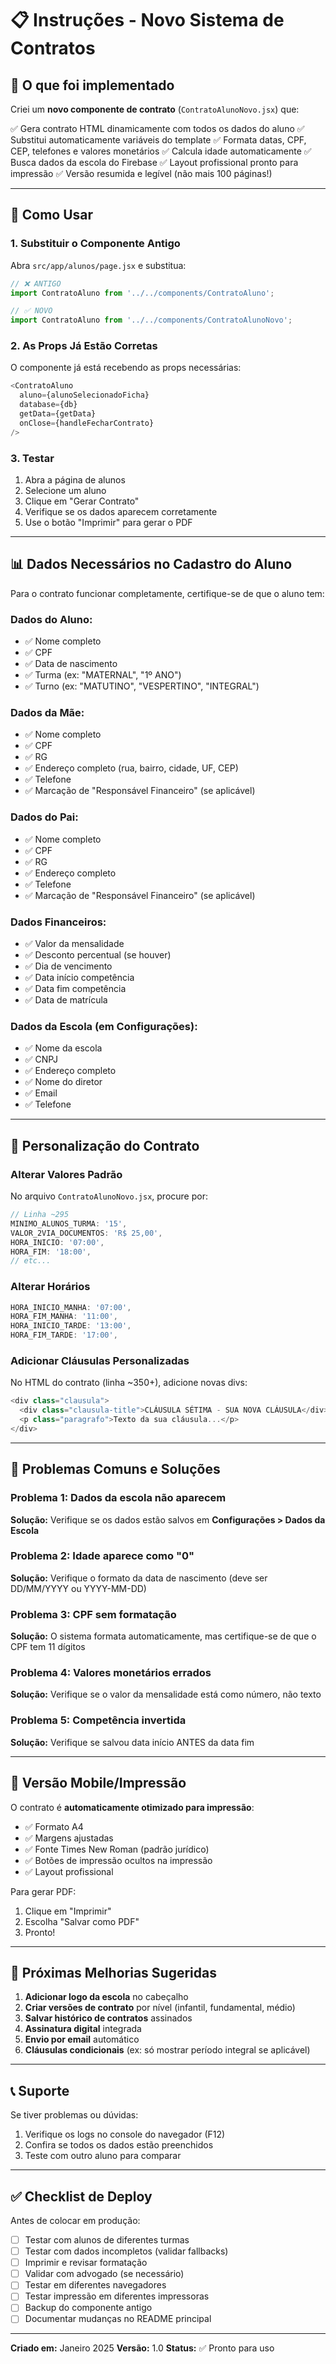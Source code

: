 # 📋 Instruções - Novo Sistema de Contratos

## 🎯 O que foi implementado

Criei um **novo componente de contrato** (`ContratoAlunoNovo.jsx`) que:

✅ Gera contrato HTML dinamicamente com todos os dados do aluno
✅ Substitui automaticamente variáveis do template
✅ Formata datas, CPF, CEP, telefones e valores monetários
✅ Calcula idade automaticamente
✅ Busca dados da escola do Firebase
✅ Layout profissional pronto para impressão
✅ Versão resumida e legível (não mais 100 páginas!)

---

## 🔧 Como Usar

### 1. Substituir o Componente Antigo

Abra `src/app/alunos/page.jsx` e substitua:

```javascript
// ❌ ANTIGO
import ContratoAluno from '../../components/ContratoAluno';

// ✅ NOVO
import ContratoAluno from '../../components/ContratoAlunoNovo';
```

### 2. As Props Já Estão Corretas

O componente já está recebendo as props necessárias:
```javascript
<ContratoAluno 
  aluno={alunoSelecionadoFicha}
  database={db}
  getData={getData}
  onClose={handleFecharContrato}
/>
```

### 3. Testar

1. Abra a página de alunos
2. Selecione um aluno
3. Clique em "Gerar Contrato"
4. Verifique se os dados aparecem corretamente
5. Use o botão "Imprimir" para gerar o PDF

---

## 📊 Dados Necessários no Cadastro do Aluno

Para o contrato funcionar completamente, certifique-se de que o aluno tem:

### **Dados do Aluno:**
- ✅ Nome completo
- ✅ CPF
- ✅ Data de nascimento
- ✅ Turma (ex: "MATERNAL", "1º ANO")
- ✅ Turno (ex: "MATUTINO", "VESPERTINO", "INTEGRAL")

### **Dados da Mãe:**
- ✅ Nome completo
- ✅ CPF
- ✅ RG
- ✅ Endereço completo (rua, bairro, cidade, UF, CEP)
- ✅ Telefone
- ✅ Marcação de "Responsável Financeiro" (se aplicável)

### **Dados do Pai:**
- ✅ Nome completo
- ✅ CPF
- ✅ RG
- ✅ Endereço completo
- ✅ Telefone
- ✅ Marcação de "Responsável Financeiro" (se aplicável)

### **Dados Financeiros:**
- ✅ Valor da mensalidade
- ✅ Desconto percentual (se houver)
- ✅ Dia de vencimento
- ✅ Data início competência
- ✅ Data fim competência
- ✅ Data de matrícula

### **Dados da Escola** (em Configurações):
- ✅ Nome da escola
- ✅ CNPJ
- ✅ Endereço completo
- ✅ Nome do diretor
- ✅ Email
- ✅ Telefone

---

## 🎨 Personalização do Contrato

### Alterar Valores Padrão

No arquivo `ContratoAlunoNovo.jsx`, procure por:

```javascript
// Linha ~295
MINIMO_ALUNOS_TURMA: '15',
VALOR_2VIA_DOCUMENTOS: 'R$ 25,00',
HORA_INICIO: '07:00',
HORA_FIM: '18:00',
// etc...
```

### Alterar Horários

```javascript
HORA_INICIO_MANHA: '07:00',
HORA_FIM_MANHA: '11:00',
HORA_INICIO_TARDE: '13:00',
HORA_FIM_TARDE: '17:00',
```

### Adicionar Cláusulas Personalizadas

No HTML do contrato (linha ~350+), adicione novas divs:

```javascript
<div class="clausula">
  <div class="clausula-title">CLÁUSULA SÉTIMA - SUA NOVA CLÁUSULA</div>
  <p class="paragrafo">Texto da sua cláusula...</p>
</div>
```

---

## 🐛 Problemas Comuns e Soluções

### Problema 1: Dados da escola não aparecem
**Solução:** Verifique se os dados estão salvos em **Configurações > Dados da Escola**

### Problema 2: Idade aparece como "0"
**Solução:** Verifique o formato da data de nascimento (deve ser DD/MM/YYYY ou YYYY-MM-DD)

### Problema 3: CPF sem formatação
**Solução:** O sistema formata automaticamente, mas certifique-se de que o CPF tem 11 dígitos

### Problema 4: Valores monetários errados
**Solução:** Verifique se o valor da mensalidade está como número, não texto

### Problema 5: Competência invertida
**Solução:** Verifique se salvou data início ANTES da data fim

---

## 📱 Versão Mobile/Impressão

O contrato é **automaticamente otimizado para impressão**:

- ✅ Formato A4
- ✅ Margens ajustadas
- ✅ Fonte Times New Roman (padrão jurídico)
- ✅ Botões de impressão ocultos na impressão
- ✅ Layout profissional

Para gerar PDF:
1. Clique em "Imprimir"
2. Escolha "Salvar como PDF"
3. Pronto!

---

## 🚀 Próximas Melhorias Sugeridas

1. **Adicionar logo da escola** no cabeçalho
2. **Criar versões de contrato** por nível (infantil, fundamental, médio)
3. **Salvar histórico de contratos** assinados
4. **Assinatura digital** integrada
5. **Envio por email** automático
6. **Cláusulas condicionais** (ex: só mostrar período integral se aplicável)

---

## 📞 Suporte

Se tiver problemas ou dúvidas:
1. Verifique os logs no console do navegador (F12)
2. Confira se todos os dados estão preenchidos
3. Teste com outro aluno para comparar

---

## ✅ Checklist de Deploy

Antes de colocar em produção:

- [ ] Testar com alunos de diferentes turmas
- [ ] Testar com dados incompletos (validar fallbacks)
- [ ] Imprimir e revisar formatação
- [ ] Validar com advogado (se necessário)
- [ ] Testar em diferentes navegadores
- [ ] Testar impressão em diferentes impressoras
- [ ] Backup do componente antigo
- [ ] Documentar mudanças no README principal

---

**Criado em:** Janeiro 2025
**Versão:** 1.0
**Status:** ✅ Pronto para uso
